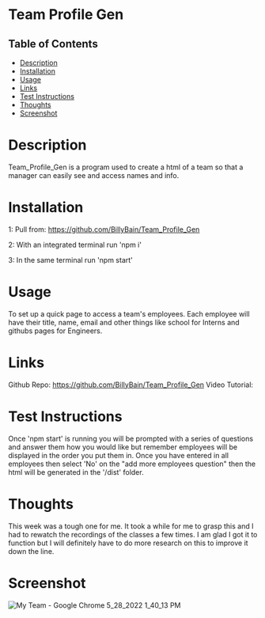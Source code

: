 # Team Profile Gen

## Table of Contents
- [Description](#description)
- [Installation](#installation)
- [Usage](#usage)
- [Links](#links)
- [Test Instructions](#test_instructions)
- [Thoughts](#thoughts)
- [Screenshot](#screenshot)

# Description
Team_Profile_Gen is a program used to create a html of a team so that a manager can easily see and access names and info.

# Installation
1: Pull from: https://github.com/BillyBain/Team_Profile_Gen 

2: With an integrated terminal run 'npm i' 

3: In the same terminal run 'npm start'

# Usage
To set up a quick page to access a team's employees. Each employee will have their title, name, email and other things like school for Interns and githubs pages for Engineers.

# Links
Github Repo: https://github.com/BillyBain/Team_Profile_Gen
Video Tutorial: 

# Test Instructions
Once 'npm start' is running you will be prompted with a series of questions and answer them how you would like but remember employees will be displayed in the order you put them in. Once you have entered in all employees then select 'No' on the "add more employees question" then the html will be generated in the '/dist' folder.

# Thoughts
This week was a tough one for me. It took a while for me to grasp this and I had to rewatch the recordings of the classes a few times. I am glad I got it to function but I will definitely have to do more research on this to improve it down the line.

# Screenshot
![My Team - Google Chrome 5_28_2022 1_40_13 PM](https://user-images.githubusercontent.com/100814286/170836782-05b79609-b279-4595-b6dd-2acd05c60bec.png)
